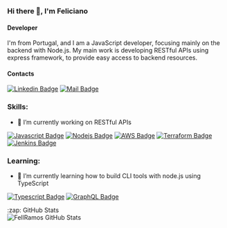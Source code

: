 ### Hi there 👋, I'm Feliciano

#### Developer

I'm from Portugal, and I am a JavaScript developer, focusing mainly on the backend with Node.js. My main work is developing RESTful APIs using express framework, to provide easy access to backend resources.

#### Contacts

[![Linkedin Badge](https://img.shields.io/badge/-FellRamos-0e76a8?style=flat&labelColor=0e76a8&logo=linkedin&logoColor=white)](https://www.linkedin.com/in/feliciano-ramos-0a351747/)
[![Mail Badge](https://img.shields.io/badge/-fellramos-c0392b?style=flat&labelColor=c0392b&logo=gmail&logoColor=white)](mailto:feliciano.ramos.pro@gmail.com)

### Skills:

- 🔭  I’m currently working on RESTful APIs

[![Javascript Badge](https://img.shields.io/badge/-Javascript-F0DB4F?style=flat&labelColor=black&logo=javascript&logoColor=F0DB4F)](#)
[![Nodejs Badge](https://img.shields.io/badge/-Nodejs-3C873A?style=flat&labelColor=black&logo=node.js&logoColor=3C873A)](#)
[![AWS Badge](https://img.shields.io/badge/-AWS-FFCA28?style=flat&labelColor=black&logo=amazon-aws&logoColor=FFCA28)](#)
[![Terraform Badge](https://img.shields.io/badge/-Terraform-623CE4?style=flat&labelColor=black&logo=terraform&logoColor=623CE4)](#)
[![Jenkins Badge](https://img.shields.io/badge/-Jenkins-D24939?style=flat&labelColor=black&logo=jenkins&logoColor=D24939)](#)

### Learning:

- 🌱  I’m currently learning how to build CLI tools with node.js using TypeScript

[![Typescript Badge](https://img.shields.io/badge/-Typescript-007acc?style=flat&labelColor=black&logo=typescript&logoColor=007acc)](#)
[![GraphQL Badge](https://img.shields.io/badge/-GraphQl-e535ab?style=flat&labelColor=black&logo=node.js&logoColor=e535ab)](#)

<summary>:zap: GitHub Stats</summary>
<img align="left" alt="FellRamos GitHub Stats" src="https://github-readme-stats.fellramos.vercel.app/api?username=FellRamos&show_icons=true"/>
 

